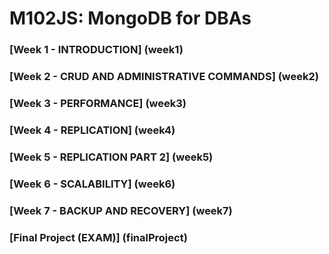 # M102JS: MongoDB for DBAs

### [Week 1 - INTRODUCTION] (week1)

### [Week 2 - CRUD AND ADMINISTRATIVE COMMANDS] (week2)

### [Week 3 - PERFORMANCE] (week3)

### [Week 4 - REPLICATION] (week4)

### [Week 5 - REPLICATION PART 2] (week5)

### [Week 6 - SCALABILITY] (week6)

### [Week 7 - BACKUP AND RECOVERY] (week7)

### [Final Project (EXAM)] (finalProject)

